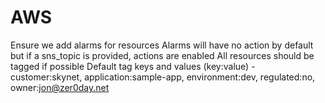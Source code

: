 # AWS

Ensure we add alarms for resources
Alarms will have no action by default but if a sns_topic is provided, actions are enabled
All resources should be tagged if possible
Default tag keys and values (key:value) - customer:skynet, application:sample-app, environment:dev, regulated:no, owner:jon@zer0day.net
